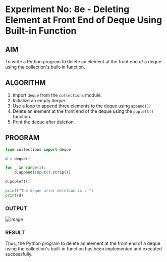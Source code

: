 # Experiment No: 8e - Deleting Element at Front End of Deque Using Built-in Function

## AIM  
To write a Python program to delete an element at the front end of a deque using the collection's built-in function.

## ALGORITHM  
1. Import `deque` from the `collections` module.
2. Initialize an empty deque.
3. Use a loop to append three elements to the deque using `append()`.
4. Delete an element at the front end of the deque using the `popleft()` function.
5. Print the deque after deletion.

## PROGRAM
```python
from collections import deque

d = deque()

for _ in range(3):
    d.append(input().strip())

d.popleft()

print("The deque after deletion is : ")
print(d)

```

### OUTPUT
![image](https://github.com/user-attachments/assets/e69edc51-824f-4752-8894-11408de19b23)


### RESULT
Thus, the Python program to delete an element at the front end of a deque using the collection's built-in function has been implemented and executed successfully.

